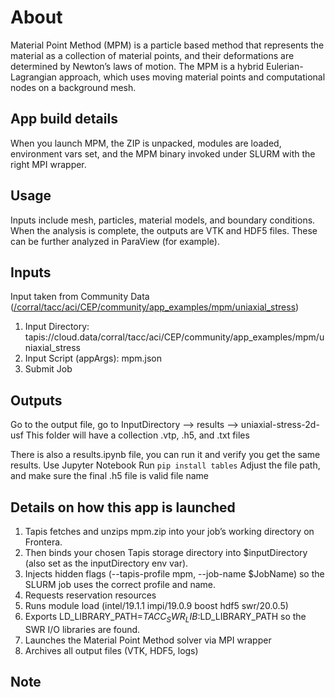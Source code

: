# About
Material Point Method (MPM) is a particle based method that represents the material as a collection of material points, 
and their deformations are determined by Newton’s laws of motion. The MPM is a hybrid Eulerian-Lagrangian approach, 
which uses moving material points and computational nodes on a background mesh.

## App build details
When you launch MPM, the ZIP is unpacked, modules are loaded, environment vars set, and the MPM binary invoked under SLURM with the right MPI wrapper.

## Usage
Inputs include mesh, particles, material models, and boundary conditions.
When the analysis is complete, the outputs are VTK and HDF5 files. These can be further analyzed in ParaView (for example).

## Inputs
Input taken from Community Data ([/corral/tacc/aci/CEP/community/app_examples/mpm/uniaxial_stress](https://cep.tacc.utexas.edu/workbench/data/tapis/community/cloud.data/corral/tacc/aci/CEP/community/app_examples/mpm/uniaxial_stress/))

1. Input Directory: tapis://cloud.data/corral/tacc/aci/CEP/community/app_examples/mpm/uniaxial_stress
2. Input Script (appArgs): mpm.json
3. Submit Job

## Outputs

Go to the output file, go to InputDirectory --> results --> uniaxial-stress-2d-usf
This folder will have a collection .vtp, .h5, and .txt files

There is also a results.ipynb file, you can run it and verify you get the same results.
    Use Jupyter Notebook
    Run `pip install tables`
    Adjust the file path, and make sure the final .h5 file is valid file name

## Details on how this app is launched
1. Tapis fetches and unzips mpm.zip into your job’s working directory on Frontera.
2. Then binds your chosen Tapis storage directory into $inputDirectory (also set as the inputDirectory env var).
3. Injects hidden flags (--tapis-profile mpm, --job-name $JobName) so the SLURM job uses the correct profile and name.
4. Requests reservation resources 
5. Runs module load (intel/19.1.1 impi/19.0.9 boost hdf5 swr/20.0.5)
6. Exports LD_LIBRARY_PATH=$TACC_SWR_LIB:$LD_LIBRARY_PATH so the SWR I/O libraries are found.
7. Launches the Material Point Method solver via MPI wrapper
8. Archives all output files (VTK, HDF5, logs)

## Note